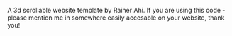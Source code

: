 A 3d scrollable website template by Rainer Ahi. If you are using this code - please mention me in somewhere easily accesable on your website, thank you!
